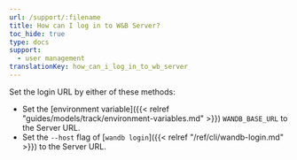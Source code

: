 ```yaml
---
url: /support/:filename
title: How can I log in to W&B Server?
toc_hide: true
type: docs
support:
  - user management
translationKey: how_can_i_log_in_to_wb_server
---
```

Set the login URL by either of these methods:

- Set the [environment variable]({{< relref "guides/models/track/environment-variables.md" >}}) `WANDB_BASE_URL` to the Server URL.
- Set the `--host` flag of [`wandb login`]({{< relref "/ref/cli/wandb-login.md" >}}) to the Server URL.